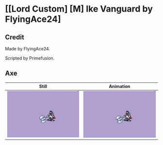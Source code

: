 # [\[Lord Custom\] \[M\] Ike Vanguard by FlyingAce24]

## Credit

Made by FlyingAce24.

Scripted by Primefusion.

## Axe

| Still | Animation |
| :---: | :-------: |
| ![Axe still](./Axe_000.png) | ![Axe animation](./Axe.gif) |
